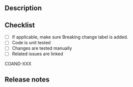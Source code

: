 ## Description
[//]: # (Include a short summary of your changes)
[//]: # (If this is a new feature: attach screenshots or a video if applicable)
[//]: # (If this is a bug fix: include a reproduction path)

## Checklist <!-- Remove any line that's not applicable -->
- [ ] If applicable, make sure Breaking change label is added.
- [ ] Code is unit tested
- [ ] Changes are tested manually
- [ ] Related issues are linked

COAND-XXX

## Release notes
[//]: # (Use the headers listed below to organize your release notes. Each section should begin with ### followed by a valid label)
[//]: # (Allowed labels: `Breaking changes`, `New`, `Fixed`, `Improved`, `Changed`, `Removed`, `Deprecated`)
[//]: # (Content will be grouped under a specific label until the next header #, ##, or ### is found)
[//]: # (### New)
[//]: # (List any new features or enhancements)
[//]: # (e.g. - Added functionality for user authentication)
[//]: # (### Fixed)
[//]: # (List fixes here)
[//]: # (e.g. - Fixed issue with incorrect data rendering)
